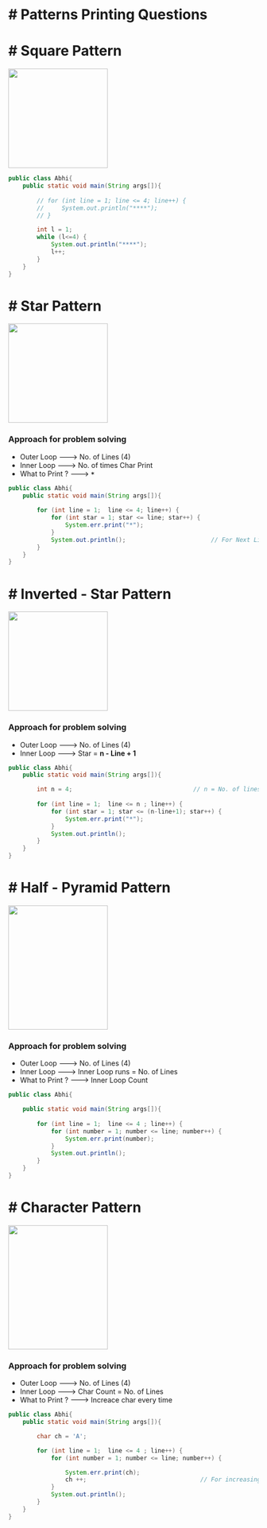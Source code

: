 # # Patterns Printing Questions

# # Square Pattern

<img src="https://github.com/user-attachments/assets/dda082db-0303-45bb-99dc-f873e6e0b20c"  width="200" height="200">

``` java
public class Abhi{
    public static void main(String args[]){
        
        // for (int line = 1; line <= 4; line++) {
        //     System.out.println("****");
        // }

        int l = 1;
        while (l<=4) {
            System.out.println("****");
            l++;
        }
    } 
}
```

# # Star Pattern

<img src="https://github.com/user-attachments/assets/fcdf5557-b55a-4635-b0e9-13b06f270c47"  width="200" height="200">

### Approach for problem solving

- Outer Loop ---> No. of Lines (4) 
- Inner Loop ---> No. of times Char Print 
- What to Print ? ---> **`*`**

``` java
public class Abhi{
    public static void main(String args[]){
 
        for (int line = 1;  line <= 4; line++) {
            for (int star = 1; star <= line; star++) {
                System.err.print("*");
            }
            System.out.println();                        // For Next Line
        }
    } 
}
```

# # Inverted - Star Pattern

<img src="https://github.com/user-attachments/assets/e225a649-460d-479d-bffa-d92fd8e9b8fd"  width="200" height="200">

### Approach for problem solving

- Outer Loop ---> No. of Lines (4)
- Inner Loop ---> Star = **n - Line + 1** 

``` java
public class Abhi{
    public static void main(String args[]){

        int n = 4;                                  // n = No. of lines
        
        for (int line = 1;  line <= n ; line++) {
            for (int star = 1; star <= (n-line+1); star++) {
                System.err.print("*");
            }
            System.out.println();
        }
    } 
}
```

# # Half - Pyramid Pattern

<img src="https://github.com/user-attachments/assets/1f3b7f2a-338d-4212-ba45-fdbb2fe6de51"  width="200" height="250">

### Approach for problem solving

- Outer Loop ---> No. of Lines (4) 
- Inner Loop ---> Inner Loop runs = No. of Lines
- What to Print ? ---> Inner Loop Count

``` java
public class Abhi{

    public static void main(String args[]){
        
        for (int line = 1;  line <= 4 ; line++) {
            for (int number = 1; number <= line; number++) {
                System.err.print(number);
            }
            System.out.println();
        }
    } 
}
```

# # Character Pattern

<img src="https://github.com/user-attachments/assets/112cba91-6daf-490c-a3b0-15ebe65bbe9d"  width="200" height="250">

### Approach for problem solving

- Outer Loop ---> No. of Lines (4) 
- Inner Loop ---> Char Count = No. of Lines
- What to Print ? ---> Increace char every time

``` java
public class Abhi{
    public static void main(String args[]){

        char ch = 'A';

        for (int line = 1;  line <= 4 ; line++) {
            for (int number = 1; number <= line; number++) {

                System.err.print(ch);
                ch ++;                                // For increasing char.
            }
            System.out.println();
        }
    } 
}
```







 















